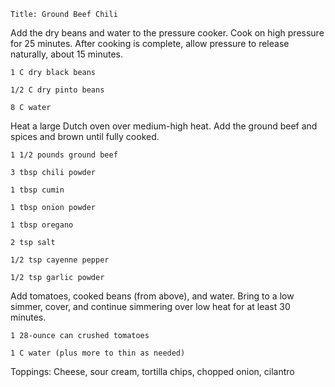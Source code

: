 ~~~ recipe-info
Title: Ground Beef Chili
~~~

Add the dry beans and water to the pressure cooker. Cook on high pressure for 25 minutes. After
cooking is complete, allow pressure to release naturally, about 15 minutes.

~~~ recipe-ingredients
1 C dry black beans

1/2 C dry pinto beans

8 C water
~~~

Heat a large Dutch oven over medium-high heat. Add the ground beef and spices and brown until fully
cooked.

~~~ recipe-ingredients
1 1/2 pounds ground beef

3 tbsp chili powder

1 tbsp cumin

1 tbsp onion powder

1 tbsp oregano

2 tsp salt

1/2 tsp cayenne pepper

1/2 tsp garlic powder
~~~

Add tomatoes, cooked beans (from above), and water. Bring to a low simmer, cover, and continue
simmering over low heat for at least 30 minutes.

~~~ recipe-ingredients
1 28-ounce can crushed tomatoes

1 C water (plus more to thin as needed)
~~~

Toppings: Cheese, sour cream, tortilla chips, chopped onion, cilantro
